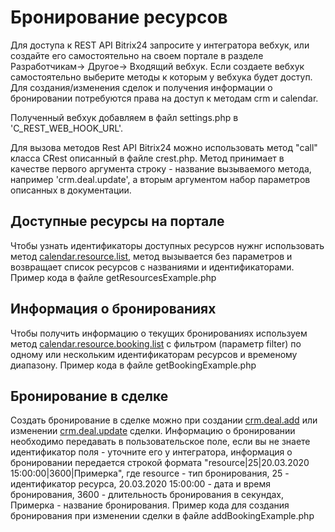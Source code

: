 # Бронирование ресурсов

Для доступа к REST API Bitrix24 запросите у интегратора вебхук, или создайте его самостоятельно на своем портале в разделе Разработчикам-> Другое-> Входящий вебхук. Если создаете вебхук самостоятельно выберите методы к которым у вебхука будет доступ. Для создания/изменения сделок и получения информации о бронировании потребуются права на доступ к методам crm и calendar.

Полученный вебхук добавляем в файл settings.php в 'C_REST_WEB_HOOK_URL'.

Для вызова методов Rest API Bitrix24 можно использовать метод "call" класса CRest описанный в файле crest.php. Метод принимает в качестве первого аргумента строку - название вызываемого метода, например 'crm.deal.update', а вторым аргументом набор параметров описанных в документации.

## Доступные ресурсы на портале

Чтобы узнать идентификаторы доступных ресурсов нужнг использовать метод [calendar.resource.list](https://dev.1c-bitrix.ru/rest_help/calendar/calendar_resource_list.php), метод вызывается без параметров и возвращает список ресурсов с названиями и идентификаторами.
Пример кода в файле getResourcesExample.php

## Информация о бронированиях

Чтобы получить информацию о текущих бронированиях используем метод [calendar.resource.booking.list](https://dev.1c-bitrix.ru/rest_help/calendar/calendar_resource_booking_list.php) с фильтром (параметр filter) по одному или нескольким идентификаторам ресурсов и временому диапазону.
Пример кода в файле getBookingExample.php

## Бронирование в сделке

Создать бронирование в сделке можно при создании [crm.deal.add](https://dev.1c-bitrix.ru/rest_help/crm/cdeals/crm_deal_add.php) или изменении [crm.deal.update](https://dev.1c-bitrix.ru/rest_help/crm/cdeals/crm_deal_update.php) сделки. Информацию о бронировании необходимо передавать в пользовательское поле, если вы не знаете идентификатор поля - уточните его у интегратора, информация о бронировании передается строкой формата "resource|25|20.03.2020 15:00:00|3600|Примерка", где resource - тип бронирования, 25 - идентификатор ресурса, 20.03.2020 15:00:00 - дата и время бронирования, 3600 - длительность бронирования в секундах, Примерка - название бронирования.
Пример кода для создания бронирования при изменении сделки в файле addBookingExample.php
